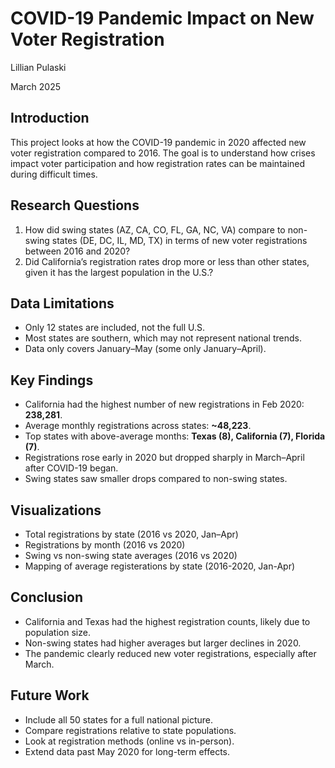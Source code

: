 # COVID-19 Pandemic Impact on New Voter Registration

Lillian Pulaski

March 2025

## Introduction
This project looks at how the COVID-19 pandemic in 2020 affected new voter registration compared to 2016. The goal is to understand how crises impact voter participation and how registration rates can be maintained during difficult times.  

## Research Questions
1. How did swing states (AZ, CA, CO, FL, GA, NC, VA) compare to non-swing states (DE, DC, IL, MD, TX) in terms of new voter registrations between 2016 and 2020?  
2. Did California’s registration rates drop more or less than other states, given it has the largest population in the U.S.?  

## Data Limitations
- Only 12 states are included, not the full U.S.  
- Most states are southern, which may not represent national trends.  
- Data only covers January–May (some only January–April).  

## Key Findings
- California had the highest number of new registrations in Feb 2020: **238,281**.  
- Average monthly registrations across states: **~48,223**.  
- Top states with above-average months: **Texas (8), California (7), Florida (7)**.  
- Registrations rose early in 2020 but dropped sharply in March–April after COVID-19 began.  
- Swing states saw smaller drops compared to non-swing states.  

## Visualizations
- Total registrations by state (2016 vs 2020, Jan–Apr)  
- Registrations by month (2016 vs 2020)  
- Swing vs non-swing state averages (2016 vs 2020)
- Mapping of average registerations by state (2016-2020, Jan-Apr)

## Conclusion
- California and Texas had the highest registration counts, likely due to population size.  
- Non-swing states had higher averages but larger declines in 2020.  
- The pandemic clearly reduced new voter registrations, especially after March.  

## Future Work
- Include all 50 states for a full national picture.  
- Compare registrations relative to state populations.  
- Look at registration methods (online vs in-person).  
- Extend data past May 2020 for long-term effects. 
